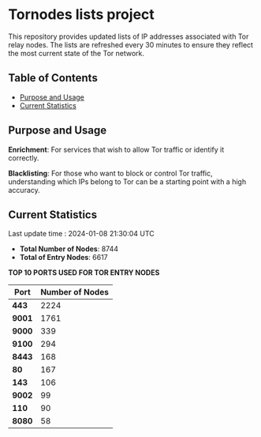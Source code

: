 # Tornodes lists project

This repository provides updated lists of IP addresses associated with Tor relay nodes. The lists are refreshed every 30 minutes to ensure they reflect the most current state of the Tor network.

## Table of Contents

- [Purpose and Usage](#purpose-and-usage)
- [Current Statistics](#current-statistics)


## Purpose and Usage

**Enrichment**: For services that wish to allow Tor traffic or identify it correctly.

**Blacklisting**: For those who want to block or control Tor traffic, understanding which IPs belong to Tor can be a starting point with a high accuracy.

## Current Statistics

Last update time : 2024-01-08 21:30:04 UTC

- **Total Number of Nodes**: 8744
- **Total of Entry Nodes**: 6617

**TOP 10 PORTS USED FOR TOR ENTRY NODES**

| **Port** | **Number of Nodes** |
|------|-----------------|
| **443**   | 2224  |
| **9001**   | 1761  |
| **9000**   | 339  |
| **9100**   | 294  |
| **8443**   | 168  |
| **80**   | 167  |
| **143**   | 106  |
| **9002**   | 99  |
| **110**   | 90  |
| **8080**   | 58  |

